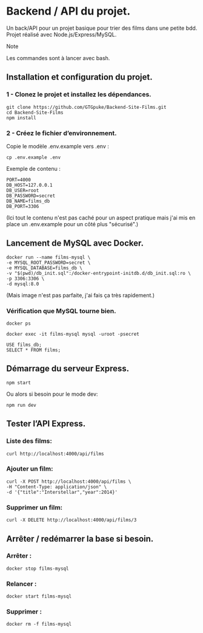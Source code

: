 # Backend / API du projet.
Un back/API pour un projet basique pour trier des films dans une petite bdd.
Projet réalisé avec Node.js/Express/MySQL.

> [!NOTE]  
> Les commandes sont à lancer avec bash.
## Installation et configuration du projet.

### 1 - Clonez le projet et installez les dépendances.
    
    git clone https://github.com/GTGpuke/Backend-Site-Films.git
    cd Backend-Site-Films
    npm install
    

### 2 - Créez le fichier d’environnement.

Copie le modèle .env.example vers .env :

    cp .env.example .env
    
Exemple de contenu :

    PORT=4000
    DB_HOST=127.0.0.1
    DB_USER=root
    DB_PASSWORD=secret
    DB_NAME=films_db
    DB_PORT=3306

(Ici tout le contenu n'est pas caché pour un aspect pratique mais j'ai mis en place un .env.example pour un côté plus "sécurisé".)

## Lancement de MySQL avec Docker.
    
    docker run --name films-mysql \
    -e MYSQL_ROOT_PASSWORD=secret \
    -e MYSQL_DATABASE=films_db \
    -v "$(pwd)/db_init.sql":/docker-entrypoint-initdb.d/db_init.sql:ro \
    -p 3306:3306 \
    -d mysql:8.0
    
(Mais image n'est pas parfaite, j'ai fais ça très rapidement.)
    
### Vérification que MySQL tourne bien.

    docker ps

    docker exec -it films-mysql mysql -uroot -psecret

    USE films_db;
    SELECT * FROM films;

## Démarrage du serveur Express.

    npm start

Ou alors si besoin pour le mode dev:


    npm run dev

## Tester l’API Express.
### Liste des films:

    curl http://localhost:4000/api/films

### Ajouter un film:

    curl -X POST http://localhost:4000/api/films \
    -H "Content-Type: application/json" \
    -d '{"title":"Interstellar","year":2014}'

### Supprimer un film:

    curl -X DELETE http://localhost:4000/api/films/3

## Arrêter / redémarrer la base si besoin.
### Arrêter :

    docker stop films-mysql

### Relancer :

    docker start films-mysql

### Supprimer :

    docker rm -f films-mysql

